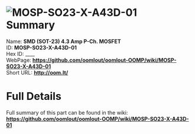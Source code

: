 
![MOSP-SO23-X-A43D-01](https://github.com/oomlout/oomlout-OOMP/blob/master/parts/MOSP-SO23-X-A43D-01/MOSP-SO23-X-A43D-01_420.jpg)   
Summary
=================
  
Name: __SMD (SOT-23) 4.3 Amp P-Ch. MOSFET__    
ID: __MOSP-SO23-X-A43D-01__   
Hex ID: ____   
WebPage: __https://github.com/oomlout/oomlout-OOMP/wiki/MOSP-SO23-X-A43D-01__   
Short URL: __http://oom.lt/__   

Full Details
==========================
Full summary of this part can be found in the wiki:   
__https://github.com/oomlout/oomlout-OOMP/wiki/MOSP-SO23-X-A43D-01__    

